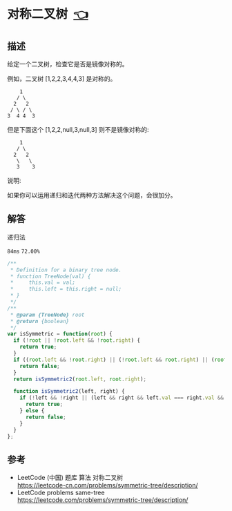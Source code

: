 # <a id="symmetricTree"></a>对称二叉树&nbsp;&nbsp;[:point_left:][readme.problemSet.algorithm.symmetricTree] #

## 描述 ##

给定一个二叉树，检查它是否是镜像对称的。

例如，二叉树 [1,2,2,3,4,4,3] 是对称的。
```
    1
   / \
  2   2
 / \ / \
3  4 4  3
```

但是下面这个 [1,2,2,null,3,null,3] 则不是镜像对称的:
```
    1
   / \
  2   2
   \   \
   3    3
```

说明:

如果你可以运用递归和迭代两种方法解决这个问题，会很加分。

## 解答 ##

递归法

`84ms` `72.00%`

```javascript
/**
 * Definition for a binary tree node.
 * function TreeNode(val) {
 *     this.val = val;
 *     this.left = this.right = null;
 * }
 */
/**
 * @param {TreeNode} root
 * @return {boolean}
 */
var isSymmetric = function(root) {
  if (!root || !root.left && !root.right) {
    return true;
  }
  if ((root.left && !root.right) || (!root.left && root.right) || (root.left && root.right && root.left.val !== root.right.val)) {
    return false;
  }
  return isSymmetric2(root.left, root.right);

  function isSymmetric2(left, right) {
    if (!left && !right || (left && right && left.val === right.val && isSymmetric2(left.left, right.right) && isSymmetric2(left.right, right.left))) {
      return true;
    } else {
      return false;
    }
  }
};
```

## 参考 ##

* LeetCode (中国) 题库 算法 对称二叉树  
  <https://leetcode-cn.com/problems/symmetric-tree/description/>
* LeetCode problems same-tree  
  <https://leetcode.com/problems/symmetric-tree/description/>

<!-- 链接 开始 -->
[readme.problemSet.algorithm.symmetricTree]: ../../README.md#problemSet.algorithm.symmetricTree "README"
<!-- 链接 结束 -->